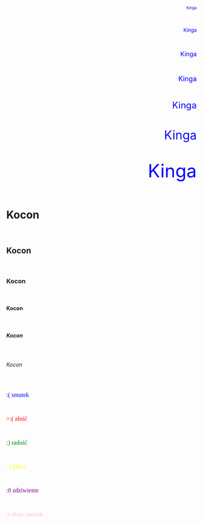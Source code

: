<!DOCTYPE html>
  <html lang="pl-PL>
  <html>
      <head>
	    <meta charset="utf-8">
	   <title> Kinga Kocon 1P </title>
      </head>
      <body>
<p align="right"> <font color="blue" size="1" face=Arial"> Kinga </font> </p> <br>
<p align="right"> <font color="blue" size="2" face=Arial"> Kinga </font> </p> <br>
<p align="right"> <font color="blue" size="3" face=Arial"> Kinga </font> </p> <br>
<p align="right"> <font color="blue" size="4" face=Arial"> Kinga </font> </p> <br>
<p align="right"> <font color="blue" size="5" face=Arial"> Kinga </font> </p> <br>
<p align="right"> <font color="blue" size="6" face=Arial"> Kinga </font> </p> <br>
<p align="right"> <font color="blue" size="7" face=Arial"> Kinga </font> </p> <br>
<h1> Kocon </h6><br>
<h2> Kocon </h5><br>
<h3> Kocon </h4><br>
<h4> Kocon </h3><br>
<h5> Kocon </h2><br>
<h6> Kocon </h1><br>
<p align="left"> <font color="blue" size="3" face="Times New Roman"> :( smutek </font> </p> <br>
<p align="left"> <font color="red" size="3" face="Times New Roman"> >:( złość </font> </p> <br>
<p align="left"> <font color="green" size="3" face="Times New Roman"> :) radość </font> </p> <br>
<p align="left"> <font color="yellow" size="3" face="Times New Roman"> :,( płacz </font> </p> <br>
<p align="left"> <font color="purple" size="3" face="Times New Roman"> :0 zdziwienie </font> </p> <br>
<p align="left"> <font color="pink" size="3" face="Times New Roman"> :c duży smutek </font> </p> <br>
      </body>
</html>
